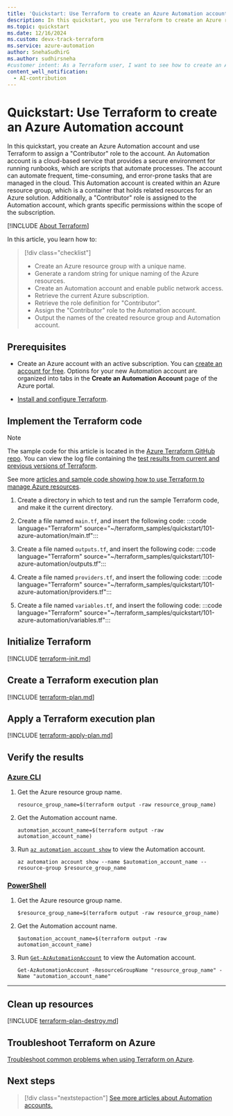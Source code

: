 ```yaml
---
title: 'Quickstart: Use Terraform to create an Azure Automation account'
description: In this quickstart, you use Terraform to create an Azure resource group, an Azure Automation account with a system-assigned identity, and assign a "Contributor" role to the Automation account.
ms.topic: quickstart
ms.date: 12/16/2024
ms.custom: devx-track-terraform
ms.service: azure-automation
author: SnehaSudhirG
ms.author: sudhirsneha
#customer intent: As a Terraform user, I want to see how to create an Azure Automation account with a system-assigned identity and assign a "Contributor" role to the account.
content_well_notification: 
  - AI-contribution
---
```


# Quickstart: Use Terraform to create an Azure Automation account

In this quickstart, you create an Azure Automation account and use Terraform to assign a "Contributor" role to the account. An Automation account is a cloud-based service that provides a secure environment for running runbooks, which are scripts that automate processes. The account can automate frequent, time-consuming, and error-prone tasks that are managed in the cloud. This Automation account is created within an Azure resource group, which is a container that holds related resources for an Azure solution. Additionally, a "Contributor" role is assigned to the Automation account, which grants specific permissions within the scope of the subscription.

[!INCLUDE [About Terraform](~/azure-dev-docs-pr/articles/terraform/includes/abstract.md)]

In this article, you learn how to:

> [!div class="checklist"]
> * Create an Azure resource group with a unique name.
> * Generate a random string for unique naming of the Azure resources.
> * Create an Automation account and enable public network access.
> * Retrieve the current Azure subscription.
> * Retrieve the role definition for "Contributor".
> * Assign the "Contributor" role to the Automation account.
> * Output the names of the created resource group and Automation account.

## Prerequisites

- Create an Azure account with an active subscription. You can [create an account for free](https://azure.microsoft.com/free/?WT.mc_id=A261C142F). Options for your new Automation account are organized into tabs in the **Create an Automation Account** page of the Azure portal.

- [Install and configure Terraform](/azure/developer/terraform/quickstart-configure).

## Implement the Terraform code

> [!NOTE]
> The sample code for this article is located in the [Azure Terraform GitHub repo](https://github.com/Azure/terraform/tree/master/quickstart/101-azure-automation). You can view the log file containing the [test results from current and previous versions of Terraform](https://github.com/Azure/terraform/tree/master/quickstart/101-azure-automation/TestRecord.md).
> 
> See more [articles and sample code showing how to use Terraform to manage Azure resources](/azure/terraform).

1. Create a directory in which to test and run the sample Terraform code, and make it the current directory.

1. Create a file named `main.tf`, and insert the following code:
    :::code language="Terraform" source="~/terraform_samples/quickstart/101-azure-automation/main.tf":::

1. Create a file named `outputs.tf`, and insert the following code:
    :::code language="Terraform" source="~/terraform_samples/quickstart/101-azure-automation/outputs.tf":::

1. Create a file named `providers.tf`, and insert the following code:
    :::code language="Terraform" source="~/terraform_samples/quickstart/101-azure-automation/providers.tf":::

1. Create a file named `variables.tf`, and insert the following code:
    :::code language="Terraform" source="~/terraform_samples/quickstart/101-azure-automation/variables.tf":::

## Initialize Terraform

[!INCLUDE [terraform-init.md](~/azure-dev-docs-pr/articles/terraform/includes/terraform-init.md)]

## Create a Terraform execution plan

[!INCLUDE [terraform-plan.md](~/azure-dev-docs-pr/articles/terraform/includes/terraform-plan.md)]

## Apply a Terraform execution plan

[!INCLUDE [terraform-apply-plan.md](~/azure-dev-docs-pr/articles/terraform/includes/terraform-apply-plan.md)]

## Verify the results

### [Azure CLI](#tab/azure-cli)

1. Get the Azure resource group name.

    ```console
    resource_group_name=$(terraform output -raw resource_group_name)
    ```

1. Get the Automation account name.

    ```console
    automation_account_name=$(terraform output -raw automation_account_name)
    ```

1. Run [`az automation account show`](/cli/azure/automation/account#az-automation-account-show) to view the Automation account.

    ```azurecli
    az automation account show --name $automation_account_name --resource-group $resource_group_name
    ```

### [PowerShell](#tab/PowerShell)

1. Get the Azure resource group name.

    ```console
    $resource_group_name=$(terraform output -raw resource_group_name)
    ```

1. Get the Automation account name.

    ```console
    $automation_account_name=$(terraform output -raw automation_account_name)
    ```

1. Run [`Get-AzAutomationAccount`](/powershell/module/az.automation/get-azautomationaccount#example-2-get-an-account) to view the Automation account.

    ```azurepowershell
    Get-AzAutomationAccount -ResourceGroupName "resource_group_name" -Name "automation_account_name"
    ```

---

## Clean up resources

[!INCLUDE [terraform-plan-destroy.md](~/azure-dev-docs-pr/articles/terraform/includes/terraform-plan-destroy.md)]

## Troubleshoot Terraform on Azure

[Troubleshoot common problems when using Terraform on Azure](/azure/developer/terraform/troubleshoot).

## Next steps

> [!div class="nextstepaction"]
> [See more articles about Automation accounts.](/search/?terms=Azure%20automation%20account%20and%20terraform)
